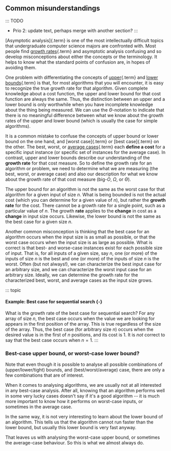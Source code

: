 
## Common misunderstandings

::: TODO
- Prio 2: update text, perhaps merge with another section?
:::

[Asymptotic analysis]{.term} is one of the most intellectually difficult topics that
undergraduate computer science majors are confronted with. Most people
find [growth rates](#growth-rate){.term} and
asymptotic analysis confusing and so develop misconceptions about either
the concepts or the terminology. It helps to know what the standard
points of confusion are, in hopes of avoiding them.

One problem with differentiating the concepts of
[upper](#upper-bound){.term} and
[lower bounds](#lower-bound){.term} is that, for
most algorithms that you will encounter, it is easy to recognize the
true growth rate for that algorithm. Given complete knowledge about a
cost function, the upper and lower bound for that cost function are
always the same. Thus, the distinction between an upper and a lower
bound is only worthwhile when you have incomplete knowledge about the
thing being measured.
We can use the $\Theta$-notation to indicate that there is no
meaningful difference between what we know about the growth rates of the
upper and lower bound (which is usually the case for simple algorithms).

It is a common mistake to confuse the concepts of upper bound or lower
bound on the one hand, and [worst case]{.term}
or [best case]{.term} on the other. The best,
worst, or [average cases](#average-case){.term}
each **define a cost** for a specific input instance (or specific set of
instances for the average case). In contrast, upper and lower bounds
describe our understanding of the **growth rate** for that cost measure.
So to define the growth rate for an algorithm or problem, we need to
determine what we are measuring (the best, worst, or average case) and
also our description for what we know about the growth rate of that cost
measure (big-$O$, $\Omega$, or $\Theta$).

The upper bound for an algorithm is not the same as the worst case for
that algorithm for a given input of size $n$. What is being bounded is
not the actual cost (which you can determine for a given value of $n$),
but rather the **growth rate** for the cost. There cannot be a growth
rate for a single point, such as a particular value of $n$. The growth
**rate** applies to the **change** in cost as a **change** in input size
occurs. Likewise, the lower bound is not the same as the best case for a
given size $n$.

Another common misconception is thinking that the best case for an
algorithm occurs when the input size is as small as possible, or that
the worst case occurs when the input size is as large as possible. What
is correct is that best- and worse-case instances exist for each
possible size of input. That is, for all inputs of a given size, say
$n$, one (or more) of the inputs of size $n$ is the best and one (or
more) of the inputs of size $n$ is the worst. Often (but not always!),
we can characterize the best input case for an arbitrary size, and we
can characterize the worst input case for an arbitrary size. Ideally, we
can determine the growth rate for the characterized best, worst, and
average cases as the input size grows.

::: topic
#### Example: Best case for sequential search {-}

What is the growth rate of the best case for sequential search? For any
array of size $n$, the best case occurs when the value we are looking
for appears in the first position of the array. This is true regardless
of the size of the array. Thus, the best case (for arbitrary size $n$)
occurs when the desired value is in the first of $n$ positions, and its
cost is 1. It is *not* correct to say that the best case occurs when
$n=1$.
:::

### Best-case upper bound, or worst-case lower bound?

Note that even though it is possible to analyse all possible combinations of (upper/lower/tight) bounds, and (best/worst/average) case, there are only a few combinations that are of interest.

When it comes to analysing algorithms, we are usually not at all interested in any best-case analysis.
After all, knowing that an algorithm performs well in some very lucky cases doesn't say if it's a good algorithm -- it is much more important to know how it performs on worst-case inputs, or sometimes in the average case.

In the same way, it is not very interesting to learn about the lower bound of an algorithm.
This tells us that the algorithm cannot run faster than the lower bound, but usually this lower bound is very fast anyway.

That leaves us with analysing the worst-case upper bound, or sometimes the average-case behaviour. So this is what we almost always do.


<!-- This explanation is not very pedagogical
<inlineav id="MisunderstandingsGraphCON" src="AlgAnal/MisunderstandingsGraphCON.js" name="Example's graph Visualization" links="AlgAnal/MisunderstandingsGraphCON.css"/>
-->
